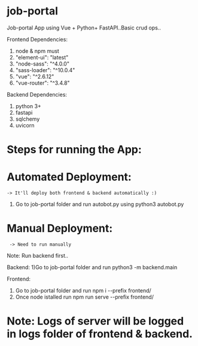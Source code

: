 # job-portal
Job-portal App using Vue + Python+ FastAPI..Basic crud ops..

Frontend Dependencies: 
   1) node & npm must
   2) "element-ui": "latest"
   2) "node-sass": "^4.0.0"
   3) "sass-loader": "^10.0.4"
   4) "vue": "^2.6.12"
   5) "vue-router": "^3.4.8"

Backend Dependencies:
   1) python 3+
   2) fastapi
   3) sqlchemy
   4) uvicorn
   
# Steps for running the App:

# Automated Deployment: 
    -> It'll deploy both frontend & backend automatically :)

   1) Go to job-portal folder and run autobot.py using python3 autobot.py
   
   
# Manual Deployment: 
     -> Need to run manually

Note: Run backend first..

Backend:
    1)Go  to job-portal folder and run python3 -m backend.main
    
Frontend:
   1) Go to job-portal folder and run   npm i --prefix frontend/
   2) Once node istalled run  npm run serve --prefix frontend/
   
# Note: Logs of server will be logged in logs folder of frontend & backend.

   
